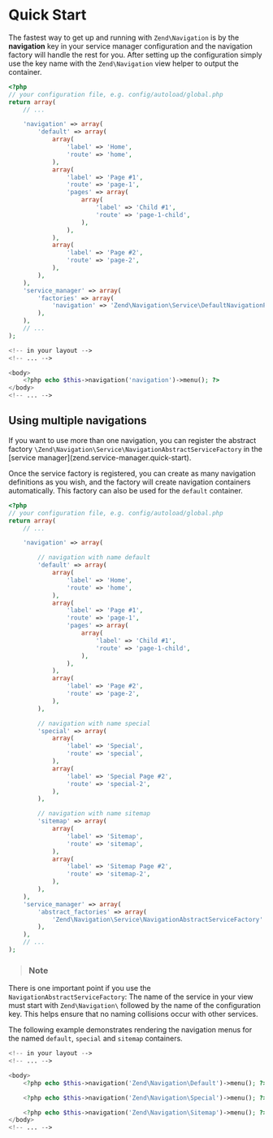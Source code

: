 # Quick Start

The fastest way to get up and running with `Zend\Navigation` is by the **navigation** key in your
service manager configuration and the navigation factory will handle the rest for you. After setting
up the configuration simply use the key name with the `Zend\Navigation` view helper to output the
container.

```php
<?php
// your configuration file, e.g. config/autoload/global.php
return array(
    // ...

    'navigation' => array(
        'default' => array(
            array(
                'label' => 'Home',
                'route' => 'home',
            ),
            array(
                'label' => 'Page #1',
                'route' => 'page-1',
                'pages' => array(
                    array(
                        'label' => 'Child #1',
                        'route' => 'page-1-child',
                    ),
                ),
            ),
            array(
                'label' => 'Page #2',
                'route' => 'page-2',
            ),
        ),
    ),
    'service_manager' => array(
        'factories' => array(
            'navigation' => 'Zend\Navigation\Service\DefaultNavigationFactory',
        ),
    ),
    // ...
);
```

```php
<!-- in your layout -->
<!-- ... -->

<body>
    <?php echo $this->navigation('navigation')->menu(); ?>
</body>
<!-- ... -->
```

## Using multiple navigations

If you want to use more than one navigation, you can register the abstract factory
`\Zend\Navigation\Service\NavigationAbstractServiceFactory` in the \[service
manager\](zend.service-manager.quick-start).

Once the service factory is registered, you can create as many navigation definitions as you wish,
and the factory will create navigation containers automatically. This factory can also be used for
the `default` container.

```php
<?php
// your configuration file, e.g. config/autoload/global.php
return array(
    // ...

    'navigation' => array(

        // navigation with name default
        'default' => array(
            array(
                'label' => 'Home',
                'route' => 'home',
            ),
            array(
                'label' => 'Page #1',
                'route' => 'page-1',
                'pages' => array(
                    array(
                        'label' => 'Child #1',
                        'route' => 'page-1-child',
                    ),
                ),
            ),
            array(
                'label' => 'Page #2',
                'route' => 'page-2',
            ),
        ),

        // navigation with name special
        'special' => array(
            array(
                'label' => 'Special',
                'route' => 'special',
            ),
            array(
                'label' => 'Special Page #2',
                'route' => 'special-2',
            ),
        ),

        // navigation with name sitemap
        'sitemap' => array(
            array(
                'label' => 'Sitemap',
                'route' => 'sitemap',
            ),
            array(
                'label' => 'Sitemap Page #2',
                'route' => 'sitemap-2',
            ),
        ),
    ),
    'service_manager' => array(
        'abstract_factories' => array(
            'Zend\Navigation\Service\NavigationAbstractServiceFactory'
        ),
    ),
    // ...
);
```

> ### Note
There is one important point if you use the `NavigationAbstractServiceFactory`: The name of the
service in your view must start with `Zend\Navigation\` followed by the name of the configuration
key. This helps ensure that no naming collisions occur with other services.

The following example demonstrates rendering the navigation menus for the named `default`, `special`
and `sitemap` containers.

```php
<!-- in your layout -->
<!-- ... -->

<body>
    <?php echo $this->navigation('Zend\Navigation\Default')->menu(); ?>

    <?php echo $this->navigation('Zend\Navigation\Special')->menu(); ?>

    <?php echo $this->navigation('Zend\Navigation\Sitemap')->menu(); ?>
</body>
<!-- ... -->
```
